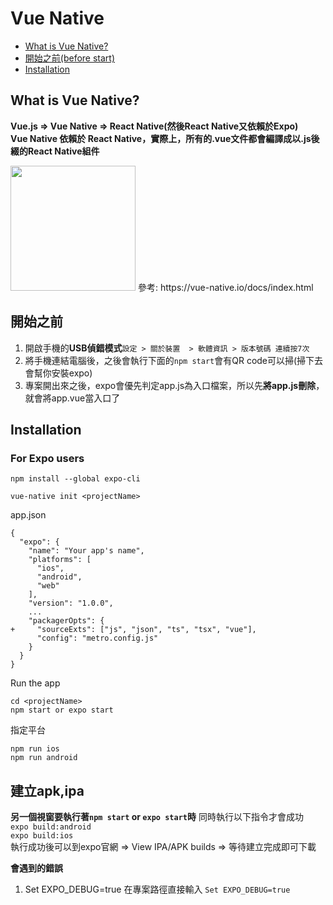 # Vue Native

*  <a href="#what-is-vue-native?">What is Vue Native?</a>
*  <a href="#開始之前">開始之前(before start)</a>
*  <a href="#installation">Installation</a>

## What is Vue Native?
**Vue.js => Vue Native => React Native(然後React Native又依賴於Expo)**   
**Vue Native 依賴於 React Native，實際上，所有的.vue文件都會編譯成以.js後綴的React Native組件**  

<img src="https://i.imgur.com/3orw71q.png" height="200">
參考: https://vue-native.io/docs/index.html  

## 開始之前
1. 開啟手機的**USB偵錯模式**```設定 > 關於裝置  > 軟體資訊 > 版本號碼 連續按7次```
2. 將手機連結電腦後，之後會執行下面的```npm start```會有QR code可以掃(掃下去會幫你安裝expo)
3. 專案開出來之後，expo會優先判定app.js為入口檔案，所以先**將app.js刪除**，就會將app.vue當入口了
## Installation

### For Expo users
```
npm install --global expo-cli

vue-native init <projectName>
```
app.json  
```
{
  "expo": {
    "name": "Your app's name",
    "platforms": [
      "ios",
      "android",
      "web"
    ],
    "version": "1.0.0",
    ...
    "packagerOpts": {
+     "sourceExts": ["js", "json", "ts", "tsx", "vue"],
      "config": "metro.config.js"
    }
  }
}
```
Run the app
```
cd <projectName>
npm start or expo start
```
指定平台  
```
npm run ios
npm run android
```

## 建立apk,ipa
**另一個視窗要執行著```npm start``` or ```expo start```時**
同時執行以下指令才會成功  
```expo build:android```  
```expo build:ios```  
執行成功後可以到expo官網 => View IPA/APK builds => 等待建立完成即可下載  

**會遇到的錯誤**
1. Set EXPO_DEBUG=true 在專案路徑直接輸入 ```Set EXPO_DEBUG=true```
